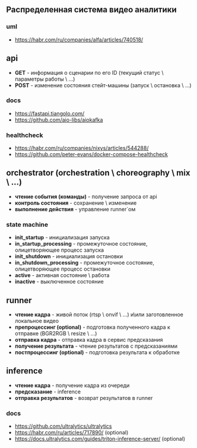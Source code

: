 ## Распределенная система видео аналитики

### uml
- https://habr.com/ru/companies/alfa/articles/740518/

## api
- **GET** - информация о сценарии по его ID (текущий статус \ параметры работы \ ...)
- **POST** - изменение состояния стейт-машины (запуск \ остановка \ ...)

### docs
- https://fastapi.tiangolo.com/
- https://github.com/aio-libs/aiokafka

### healthcheck
- https://habr.com/ru/companies/nixys/articles/544288/
- https://github.com/peter-evans/docker-compose-healthcheck

## orchestrator (orchestration \ choreography \ mix \ ...)
- **чтение события (команды)** - получение запроса от api
- **контроль состояния** - сохранение \ изменение
- **выполнение действия** - управление runner`ом

### state machine
- **init_startup** - инициализация запуска
- **in_startup_processing** - промежуточное состояние, олицетворяющее процесс запуска
- **init_shutdown** - инициализация остановки
- **in_shutdown_processing** - промежуточное состояние, олицетворяющее процесс остановки
- **active** - активная состояние \ работа 
- **inactive** - выключенное состояние

## runner
- **чтение кадра** - живой поток (rtsp \ onvif \ ...) и\или заготовленное локальное видео
- **препроцессинг (optional)** - подготовка полученного кадра к отправке (BGR2RGB \ resize \ ...)
- **отправка кадра** - отправка кадра в сервис предсказания
- **получение результата** - чтение результатов с предсказаниями
- **постпроцессинг (optional)** - подготовка результата к обработке

## inference
- **чтение кадра** - получение кадра из очереди
- **предсказание** - inference
- **отправка результатов** - возврат результатов в runner

### docs
- https://github.com/ultralytics/ultralytics
- https://habr.com/ru/articles/717890/ (optional)
- https://docs.ultralytics.com/guides/triton-inference-server/ (optional)
